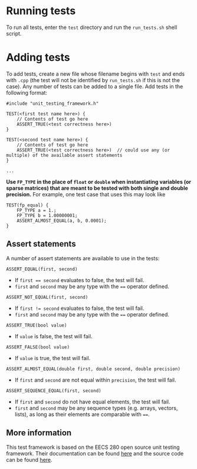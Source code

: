 # Running tests

To run all tests, enter the `test` directory and run the `run_tests.sh` shell script.

# Adding tests

To add tests, create a new file whose filename begins with `test` and ends with `.cpp` (the test will not be identified by `run_tests.sh` if this is not the case). Any number of tests can be added to a single file. Add tests in the following format:

```
#include "unit_testing_framework.h"

TEST(<first test name here>) {
    // Contents of test go here
    ASSERT_TRUE(<test correctness here>)
}

TEST(<second test name here>) {
    // Contents of test go here
    ASSERT_TRUE(<test correctness here>)  // could use any (or multiple) of the available assert statements
}

...
```

**Use `FP_TYPE` in the place of `float` or `double` when instantiating variables (or sparse matrices) that are meant to be tested with both single and double precision.** For example, one test case that uses this may look like

```
TEST(fp_equal) {
    FP_TYPE a = 1.;
    FP_TYPE b = 1.00000001;
    ASSERT_ALMOST_EQUAL(a, b, 0.0001);
}
```

## Assert statements

A number of assert statements are available to use in the tests:

`ASSERT_EQUAL(first, second)`
* If `first == second` evaluates to false, the test will fail.
* `first` and `second` may be any type with the `==` operator defined.

`ASSERT_NOT_EQUAL(first, second)`
* If `first != second` evaluates to false, the test will fail.
* `first` and `second` may be any type with the `==` operator defined.

`ASSERT_TRUE(bool value)`
* If `value` is false, the test will fail.

`ASSERT_FALSE(bool value)`
* If `value` is true, the test will fail.

`ASSERT_ALMOST_EQUAL(double first, double second, double precision)`
* If `first` and `second` are not equal within `precision`, the test will fail.

`ASSERT_SEQUENCE_EQUAL(first, second)`
* If `first` and `second` do not have equal elements, the test will fail.
* `first` and `second` may be any sequence types (e.g. arrays, vectors, lists), as long as their elements are comparable with `==`.

## More information

This test framework is based on the EECS 280 open source unit testing framework. Their documentation can be found [here](https://eecs280staff.github.io/unit_test_framework/) and the source code can be found [here](https://github.com/eecs280staff/unit_test_framework).